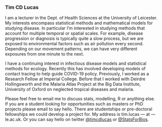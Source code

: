 ### Tim CD Lucas

I am a lecturer in the Dept. of Health Sciences at the University of Leicester. 
My interests encompass statistical methods and mathematical models for studying disease. 
In particular I’m interested in studying methods that account for multiple temporal or spatial scales. 
For example, disease progression or diagnosis is typically quite a slow process, but we are exposed to environmental factors such as air pollution every second. Depending on our movement patterns, we can have very different exposures from one minute to the next.

I have a continuing interest in infectious disease models and statistical methods for ecology. 
Recently this has involved developing models of contact tracing to help guide COVID-19 policy. 
Previously, I worked as a Research Fellow at Imperial College. 
Before that I worked with Deirdre Hollingsworth and the Malaria Atlas Project at the Big Data Institute, University of Oxford on neglected tropical diseases and malaria.

Please feel free to email me to discuss stats, modelling, R or anything else. 
If you are a student looking for opportunities such as masters or PhD projects please email to say hello. 
There are studentships or pre-doctoral fellowships we could develop a project for. 
My address is tim.lucas — at — le.ac.uk. 
Or you can say hello on twitter [@timcdlucas](www.twitter.com/timcdlucas) or [@StatsForBios](www.twitter.com/statsforbios).





<!--
**timcdlucas/timcdlucas** is a ✨ _special_ ✨ repository because its `README.md` (this file) appears on your GitHub profile.

Here are some ideas to get you started:

- 🔭 I’m currently working on ...
- 🌱 I’m currently learning ...
- 👯 I’m looking to collaborate on ...
- 🤔 I’m looking for help with ...
- 💬 Ask me about ...
- 📫 How to reach me: ...
- 😄 Pronouns: ...
- ⚡ Fun fact: ...
-->
